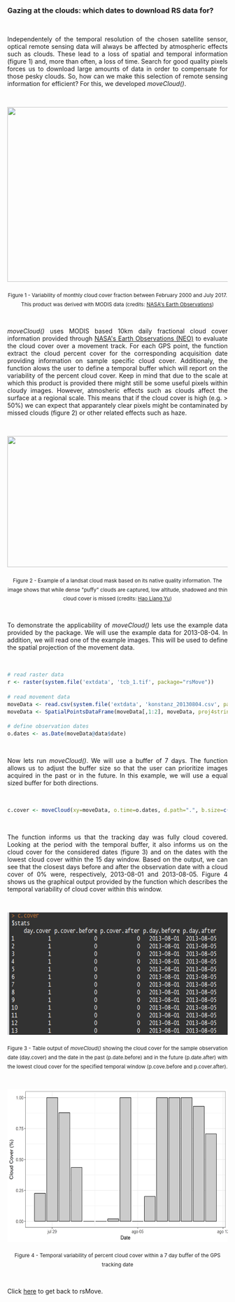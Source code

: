 ### Gazing at the clouds: which dates to download RS data for?

<br>

<p align="justify">
Independentely of the temporal resolution of the chosen satellite sensor, optical remote sensing data will always be affected by atmospheric effects such as clouds. These lead to a loss of spatial and temporal information (figure 1) and, more than often, a loss of time. Search for good quality pixels forces us to download large amounts of data in order to compensate for those pesky clouds. So, how can we make this selection of remote sensing information for efficient? For this, we developed <i>moveCloud()</i>. 
</p> 

<br>

<p align="center"><img width="600" height="400" src="https://github.com/RRemelgado/README_data/blob/master/rsMove/MODAL2_M_CLD_FR.gif"></p>

<p align="center"><sub>Figure 1 - Variability of monthly cloud cover fraction between February 2000 and July 2017. This product was derived with MODIS data (credits: <a href="https://earthobservatory.nasa.gov/GlobalMaps/view.php?d1=MODAL2_M_CLD_FR">NASA's Earth Observations</a>)</sub></p>

<br>

<p align="justify">
<i>moveCloud()</i> uses MODIS based 10km daily fractional cloud cover information provided through <a href="https://neo.sci.gsfc.nasa.gov/view.php?datasetId=MODAL2_D_CLD_FR&date=2017-06-01">NASA's Earth Observations (NEO)</a> to evaluate the cloud cover over a movement track. For each GPS point, the function extract the cloud percent cover for the corresponding acquisition date providing information on sample specific cloud cover. Additionaly, the function alows the user to define a temporal buffer which will report on the variability of the percent cloud cover. Keep in mind that due to the scale at which this product is provided there might still be some useful pixels within cloudy images. However, atmosheric effects such as clouds affect the surface at a regional scale. This means that if the cloud cover is high (e.g. > 50%) we can expect that apparantely clear pixels might be contaminated by missed clouds (figure 2) or other related effects such as haze.
</p> 

<br>

<p align="center"><img width="600" height="300" src="https://haoliangyu.github.io/2015/01/18/Making-masks-with-Landsat-8-Quality-Assessment-band-using-Python/maskresult.png"></p>

<p align="center"><sub>Figure 2 - Example of a landsat cloud mask based on its native quality information. The image shows that while dense "puffy" clouds are captured, low altitude, shadowed and thin cloud cover is missed (credits: <a href="https://haoliangyu.github.io/2015/01/18/Making-masks-with-Landsat-8-Quality-Assessment-band-using-Python/">Hao Liang Yu</a>)</sub></p>

<br>

<p align="justify">
To demonstrate the applicability of <i>moveCloud()</i> lets use the example data provided by the package. We will use the example data for 2013-08-04. In addition, we will read one of the example images. This will be used to define the spatial projection of the movement data.
</p> 

<br>

```R
# read raster data
r <- raster(system.file('extdata', 'tcb_1.tif', package="rsMove"))

# read movement data
moveData <- read.csv(system.file('extdata', 'konstanz_20130804.csv', package="rsMove"))
moveData <- SpatialPointsDataFrame(moveData[,1:2], moveData, proj4string=crs(r))

# define observation dates
o.dates <- as.Date(moveData@data$date)
```
<br>

<p align="justify">
Now lets run <i>moveCloud()</i>. We will use a buffer of 7 days. The function allows us to adjust the buffer size so that the user can prioritize images acquired in the past or in the future. In this example, we will use a equal sized buffer for both directions.
</p> 

<br>

```R
c.cover <- moveCloud(xy=moveData, o.time=o.dates, d.path=".", b.size=c(7,7))
```

<br>

<p align="justify">
The function informs us that the tracking day was fully cloud covered. Looking at the period with the temporal buffer, it also informs us on the cloud cover for the considered dates (figure 3) and on the dates with the lowest cloud cover within the 15 day window. Based on the output, we can see that the closest days before and after the observation date with a cloud cover of 0% were, respectively, 2013-08-01 and 2013-08-05. Figure 4 shows us the graphical output provided by the function which describes the temporal variability of cloud cover within this window.
</p> 

<br>

<p align="center"><img width="600" height="280" src="https://github.com/RRemelgado/README_data/blob/master/rsMove/Figure-3_Example-7.png"></p>

<p align="center"><sub>Figure 3 - Table output of <i>moveCloud()</i> showing the cloud cover for the sample observation date (day.cover) and the date in the past (p.date.before) and in the future (p.date.after) with the lowest cloud cover for the specified temporal window (p.cove.before and p.cover.after).</sub></p>

<br>

<p align="center"><img width="600" height="350" src="https://github.com/RRemelgado/README_data/blob/master/rsMove/Figure-4_example-7.png"></p>

<p align="center"><sub>Figure 4 - Temporal variability of percent cloud cover within a 7 day buffer of the GPS tracking date</sub></p>

<br>

Click  <a href="https://github.com/RRemelgado/rsMove/">here</a> to get back to rsMove.

<br>
